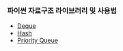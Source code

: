 ### 파이썬 자료구조 라이브러리 및 사용법

- [Deque](https://github.com/chaeryeon823/Coding-Test/blob/main/Study/DataStructure/Deque.md)
- [Hash](https://github.com/chaeryeon823/Coding-Test/blob/main/Study/DataStructure/Hash.md)
- [Priority Queue](https://github.com/chaeryeon823/Coding-Test/blob/main/Study/DataStructure/PriorityQueue.md)
